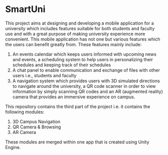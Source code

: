 # SmartUni

This project aims at designing and developing a mobile application for a university which includes features suitable for both students and faculty use and with a great purpose of making university experience more convenient. This mobile application has not one but various features which the users can benefit greatly from. These features mainly include: 
1. An events calendar which keeps users informed with upcoming news and events, a scheduling system to help users in personalizing their schedules and keeping track of their schedules 
2. A chat panel to enable communication and exchange of files with other users i.e., students and faculty 
3. A navigation system which provides users with 3D simulated directions to navigate around the university, a QR code scanner in order to view information by simply scanning QR codes and an AR (augmented reality) camera that provides an immersive experience on campus.

This repository  contains the third part of the project i.e. it contains the following modules:
1. 3D Campus Navigation
2. QR Camera & Browsing
3. AR Camera

These modules are merged within one app that is created using Unity Engine.
